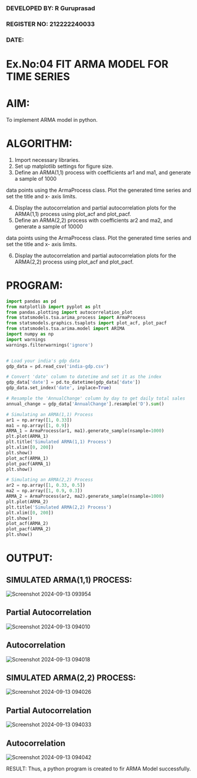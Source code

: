 ### DEVELOPED BY: R Guruprasad
### REGISTER NO: 212222240033
### DATE:

# Ex.No:04   FIT ARMA MODEL FOR TIME SERIES

# AIM:
To implement ARMA model in python.
# ALGORITHM:
1. Import necessary libraries.
2. Set up matplotlib settings for figure size.
3. Define an ARMA(1,1) process with coefficients ar1 and ma1, and generate a sample of 1000

data points using the ArmaProcess class. Plot the generated time series and set the title and x-
axis limits.

4. Display the autocorrelation and partial autocorrelation plots for the ARMA(1,1) process using
plot_acf and plot_pacf.
5. Define an ARMA(2,2) process with coefficients ar2 and ma2, and generate a sample of 10000

data points using the ArmaProcess class. Plot the generated time series and set the title and x-
axis limits.

6. Display the autocorrelation and partial autocorrelation plots for the ARMA(2,2) process using
plot_acf and plot_pacf.

# PROGRAM:
```python
import pandas as pd
from matplotlib import pyplot as plt
from pandas.plotting import autocorrelation_plot
from statsmodels.tsa.arima_process import ArmaProcess
from statsmodels.graphics.tsaplots import plot_acf, plot_pacf
from statsmodels.tsa.arima.model import ARIMA
import numpy as np
import warnings
warnings.filterwarnings('ignore')


# Load your india's gdp data
gdp_data = pd.read_csv('india-gdp.csv')

# Convert 'date' column to datetime and set it as the index
gdp_data['date'] = pd.to_datetime(gdp_data['date'])
gdp_data.set_index('date', inplace=True)

# Resample the 'AnnualChange' column by day to get daily total sales
annual_change = gdp_data['AnnualChange'].resample('D').sum()

# Simulating an ARMA(1,1) Process
ar1 = np.array([1, 0.33])
ma1 = np.array([1, 0.9])
ARMA_1 = ArmaProcess(ar1, ma1).generate_sample(nsample=1000)
plt.plot(ARMA_1)
plt.title('Simulated ARMA(1,1) Process')
plt.xlim([0, 200])
plt.show()
plot_acf(ARMA_1)
plot_pacf(ARMA_1)
plt.show()

# Simulating an ARMA(2,2) Process
ar2 = np.array([1, 0.33, 0.5])
ma2 = np.array([1, 0.9, 0.3])
ARMA_2 = ArmaProcess(ar2, ma2).generate_sample(nsample=1000)
plt.plot(ARMA_2)
plt.title('Simulated ARMA(2,2) Process')
plt.xlim([0, 200])
plt.show()
plot_acf(ARMA_2)
plot_pacf(ARMA_2)
plt.show()
```
# OUTPUT:
## SIMULATED ARMA(1,1) PROCESS:

![Screenshot 2024-09-13 093954](https://github.com/user-attachments/assets/77aef347-03c0-4d6d-89cb-a1f5f689002b)


## Partial Autocorrelation

![Screenshot 2024-09-13 094010](https://github.com/user-attachments/assets/3495b0fd-92bd-49ef-9ff9-f5f8e854f106)


## Autocorrelation

![Screenshot 2024-09-13 094018](https://github.com/user-attachments/assets/6c23cd84-7a31-47c5-9f75-0321ff1e65e1)


## SIMULATED ARMA(2,2) PROCESS:

![Screenshot 2024-09-13 094026](https://github.com/user-attachments/assets/23a79b09-44a3-4895-b61e-22f53f62b66d)


## Partial Autocorrelation

![Screenshot 2024-09-13 094033](https://github.com/user-attachments/assets/7d6dd74f-b6be-4570-8470-67a6a9f5ce5a)


## Autocorrelation

![Screenshot 2024-09-13 094042](https://github.com/user-attachments/assets/94403f46-8d51-4655-a2d2-fe54ce1444b2)


RESULT:
Thus, a python program is created to fir ARMA Model successfully.
